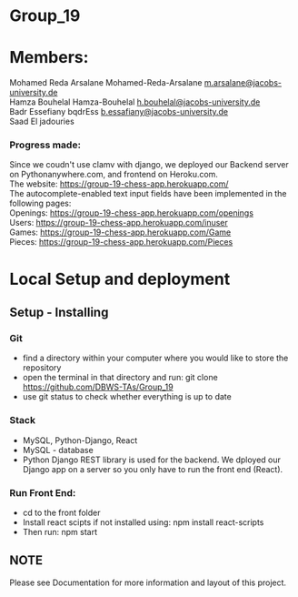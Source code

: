 # Group_19

# Members:

Mohamed Reda	Arsalane	Mohamed-Reda-Arsalane	m.arsalane@jacobs-university.de<br/>
Hamza	Bouhelal	Hamza-Bouhelal	h.bouhelal@jacobs-university.de<br/>
Badr	Essefiany	bqdrEss	b.essafiany@jacobs-university.de<br/>
Saad	El jadouries		<br/>

### Progress made: 
Since we coudn't use clamv with django, we deployed our Backend server on Pythonanywhere.com, and frontend on Heroku.com.<br/>
The website: https://group-19-chess-app.herokuapp.com/ <br/>
The autocomplete-enabled text input fields have been implemented in the following pages:<br/>
Openings: https://group-19-chess-app.herokuapp.com/openings <br/>
Users: https://group-19-chess-app.herokuapp.com/inuser <br/>
Games: https://group-19-chess-app.herokuapp.com/Game <br/>
Pieces: https://group-19-chess-app.herokuapp.com/Pieces <br/>
# Local Setup and deployment

## Setup - Installing 
### Git
- find a directory within your computer where you would like to store the repository <br/>
- open the terminal in that directory and run: git clone https://github.com/DBWS-TAs/Group_19 <br/>
- use git status to check whether everything is up to date <br/>
### Stack
- MySQL, Python-Django, React <br/>
- MySQL - database <br/>
- Python Django REST library is used for the backend. We dployed our Django app on a server so you only have to run the front end (React).<br/>
### Run Front End:
- cd to the front folder  <br/>
- Install react scipts if not installed using: npm install react-scripts <br/>
- Then run: npm start <br/>









## NOTE
Please see Documentation for more information and layout of this project.
